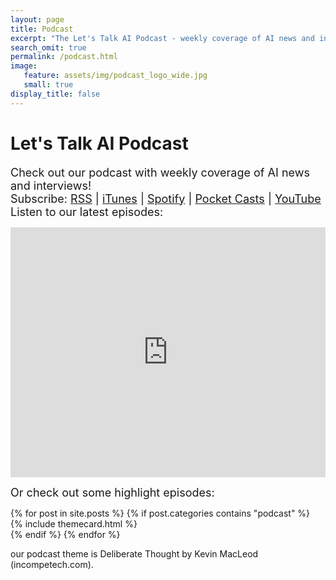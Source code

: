 ```yaml
---
layout: page
title: Podcast
excerpt: "The Let's Talk AI Podcast - weekly coverage of AI news and interviews."
search_omit: true
permalink: /podcast.html
image:
   feature: assets/img/podcast_logo_wide.jpg
   small: true
display_title: false
---
```


<div class="row justify-content-center text-left ">

<div class="col-md-8">
<h1 class="mb-3 text-black font-weight-bold text-md-center">Let's Talk AI Podcast</h1>

<p><font size="+1">Check out our podcast with weekly coverage of AI news and interviews!<br>
Subscribe: <a href="https://feed.podbean.com/aitalk/feed.xml">RSS</a> |
<a href="https://podcasts.apple.com/us/podcast/lets-talk-ai/id1502782720">iTunes</a> |
<a href="https://open.spotify.com/show/17HiNdxcoKJLLNibIAyUch">Spotify</a> |
<a href="https://pca.st/podcast/824c4060-472b-0138-9766-0acc26574db2">Pocket Casts</a> |
<a href="https://www.youtube.com/channel/UCKARTq-t5SPMzwtft8FWwnA">YouTube</a><br>
Listen to our latest episodes:<br></font></p>
<iframe title="Let's Talk AI" id="multi_iframe" class="podcast_embed"
 src="https://www.podbean.com/media/player/multi?playlist=http%3A%2F%2Fplaylist.podbean.com%2F7703921%2Fplaylist_multi.xml&vjs=1&kdsowie31j4k1jlf913=4975ccdd28d39e38bf5a1ccaf0c6ca4337fa996b&size=430&skin=9&episode_list_bg=%23ffffff&bg_left=%23000000&bg_mid=%230c5056&bg_right=%232a1844&podcast_title_color=%23c4c4c4&episode_title_color=%23ffffff&auto=0&share=1&fonts=Helvetica&download=0&rtl=0&show_playlist_recent_number=10&pbad=1"
 scrolling="yes" allowfullscreen="" width="100%" height="400px" frameborder="0"></iframe>
 
<p><font size="+1">Or check out some highlight episodes:</font></p> 
    <div class="row mt-3 cardrecent">            
            {% for post in site.posts %}
            {% if post.categories contains "podcast" %}
            <div class="col-md-6 mb-30">                    
                {% include themecard.html %}                    
            </div>     
            {% endif %}       
        {% endfor %}            
    </div>
</div>

our podcast theme is Deliberate Thought by Kevin MacLeod (incompetech.com).

</div>
